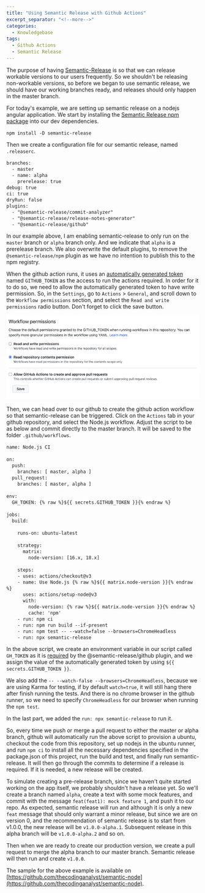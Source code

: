 ```yaml
---
title: "Using Semantic Release with Github Actions"
excerpt_separator: "<!--more-->"
categories:
  - Knowledgebase
tags:
  - Github Actions
  - Semantic Release
---
```


The purpose of having [Semantic-Release](https://github.com/semantic-release/semantic-release) is so that we can release workable versions to our users frequently. So we shouldn't be releasing non-workable versions, so before we began to use semantic release, we should have our working branches ready, and releases should only happen in the master branch. 

For today's example, we are setting up semantic release on a nodejs angular application. We start by installing the [Semantic Release npm package](https://www.npmjs.com/package/semantic-release) into our dev dependencies.

```
npm install -D semantic-release
```

Then we create a configuration file for our semantic release, named `.releaserc`. 

```
branches:
  - master
  - name: alpha
    prerelease: true
debug: true
ci: true
dryRun: false
plugins:
  - "@semantic-release/commit-analyzer"
  - "@semantic-release/release-notes-generator"
  - "@semantic-release/github"

```

In our example above, I am enabling semantic-release to only run on the `master` branch or `alpha` branch only. And we indicate that `alpha` is a prerelease branch. We also overwrite the default plugins, to remove the `@semantic-release/npm` plugin as we have no intention to publish this to the npm registry. 

When the github action runs, it uses an [automatically generated token]((https://docs.github.com/en/actions/security-guides/automatic-token-authentication)) named `GITHUB_TOKEN` as the access to run the actions required. In order for it to do so, we need to allow the automatically generated token to have write permission. So, in the `Settings`, go to `Actions` > `General`, and scroll down to the `Workflow permissions` section, and select the `Read and write permissions` radio button. Don't forget to click the save button.

![github action token permission](/assets/images/2022/05/github-action-token-permission.png)

Then, we can head over to our github to create the github action workflow so that semantic-release can be triggered. Click on the `Actions` tab in your github repository, and select the Node.js workflow. Adjust the script to be as below and commit directly to the master branch. It will be saved to the folder `.github/workflows`.

```
name: Node.js CI

on:
  push:
    branches: [ master, alpha ]
  pull_request:
    branches: [ master, alpha ]

env:
  GH_TOKEN: {% raw %}${{ secrets.GITHUB_TOKEN }}{% endraw %}

jobs:
  build:

    runs-on: ubuntu-latest

    strategy:
      matrix:
        node-version: [16.x, 18.x]

    steps:
    - uses: actions/checkout@v3
    - name: Use Node.js {% raw %}${{ matrix.node-version }}{% endraw %}
      uses: actions/setup-node@v3
      with:
        node-version: {% raw %}${{ matrix.node-version }}{% endraw %}
        cache: 'npm'
    - run: npm ci
    - run: npm run build --if-present
    - run: npm test -- --watch=false --browsers=ChromeHeadless
    - run: npx semantic-release
```

In the above script, we create an environment variable in our script called `GH_TOKEN` as it is [required](https://github.com/semantic-release/semantic-release/blob/master/docs/usage/ci-configuration.md#ci-configuration) by the @semantic-release/github plugin, and we assign the value of the automatically generated token by using `${{ secrets.GITHUB_TOKEN }}`.  

We also add the `-- --watch-false --browsers=ChromeHeadless`, because we are using Karma for testing, if by default `watch=true`, it will still hang there after finish running the tests. And there is no chrome browser in the github runner, so we need to specify `ChromeHeadless` for our browser when running the `npm test`.

In the last part, we added the `run: npx semantic-release` to run it.

So, every time we push or merge a pull request to either the master or alpha branch, github will automatically run the above script to provision a ubuntu, checkout the code from this repository, set up nodejs in the ubuntu runner, and run `npm ci` to install all the necessary dependencies specified in the package.json of this project, run the build and test, and finally run semantic-release. It will then go through the commits to determine if a release is required. If it is needed, a new release will be created.

To simulate creating a pre-release branch, since we haven't quite started working on the app itself, we probably shouldn't have a release yet. So we'll create a branch named `alpha`, create a text with some mock features, and commit with the message `feat(feat1): mock feature 1`, and push it to our repo. As expected, semantic release will run and although it is only a new `feat` message that should only warrant a minor release, but since we are on version 0, and the recommendation of semantic release is to start from v1.0.0, the new release will be `v1.0.0-alpha.1`. Subsequent release in this alpha branch will be `v1.0.0-alpha.2` and so on. 

Then when we are ready to create our production version, we create a pull request to merge the alpha branch to our master branch. Semantic release will then run and create `v1.0.0`. 

The sample for the above example is available on [https://github.com/thecodinganalyst/semantic-node](https://github.com/thecodinganalyst/semantic-node).

